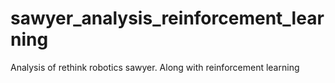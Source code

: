 # sawyer_analysis_reinforcement_learning
Analysis of rethink robotics sawyer. Along with reinforcement learning
